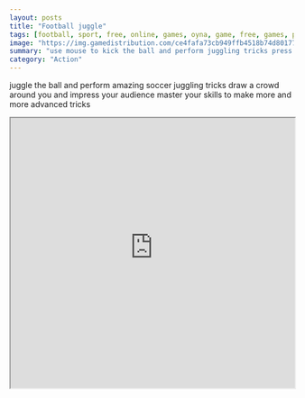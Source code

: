 ```yaml
---
layout: posts
title: "Football juggle"
tags: [football, sport, free, online, games, oyna, game, free, games, play, play, games]
image: "https://img.gamedistribution.com/ce4fafa73cb949ffb4518b74d80177e6.jpg"
summary: "use mouse to kick the ball and perform juggling tricks press left mouse button and drag to left and right to turn right and left if the ball reaches left and right borders  free online games oyna game free games play play games"
category: "Action"
---
```


juggle the ball and perform amazing soccer juggling tricks draw a crowd around you and impress your audience master your skills to make more and more advanced tricks

<iframe width="100%" height="480px;" src="https://html5.gamedistribution.com/ce4fafa73cb949ffb4518b74d80177e6/"></iframe>